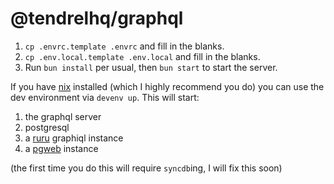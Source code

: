 # @tendrelhq/graphql

1. `cp .envrc.template .envrc` and fill in the blanks.
2. `cp .env.local.template .env.local` and fill in the blanks.
3. Run `bun install` per usual, then `bun start` to start the server.

If you have [nix] installed (which I highly recommend you do) you can use the
dev environment via `devenv up`. This will start:

1. the graphql server
2. postgresql
3. a [ruru] graphiql instance
4. a [pgweb] instance

(the first time you do this will require `syncdb`ing, I will fix this soon)

[nix]: https://nixos.org/download/
[ruru]: https://github.com/graphile/crystal/tree/main/grafast/ruru
[pgweb]: https://github.com/sosedoff/pgweb
